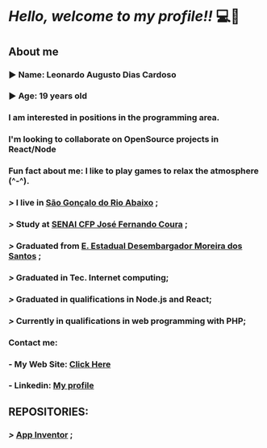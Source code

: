 
# ***Hello, welcome to my profile!!*** :computer::brain:

## About me


### :arrow_forward: **Name**: Leonardo Augusto Dias Cardoso

### :arrow_forward: **Age**: 19 years old

### I am interested in positions in the programming area.

### I'm looking to collaborate on OpenSource projects in React/Node

### Fun fact about me: I like to play games to relax the atmosphere (^-^).

### ***>*** I live in [**São Gonçalo do Rio Abaixo**](https://goo.gl/maps/ES6ucZyVt4QQm1Sh8) ;

### ***>*** Study at [**SENAI CFP José Fernando Coura**](https://goo.gl/maps/gFho9NV2kCMmVZ1i6) ;

### ***>*** Graduated from [**E. Estadual Desembargador Moreira dos Santos**](https://goo.gl/maps/wReTpEk7BTFAXj4UA) ;

### ***>*** Graduated in Tec. Internet computing;

### ***>*** Graduated in qualifications in Node.js and React;

### ***>*** Currently in qualifications in web programming with PHP;

### Contact me:

### - My Web Site: [**Click Here**](https://leonardo2745.github.io/)
### - Linkedin: [**My profile**](https://www.linkedin.com/in/leonardo-augusto-01290531a/)


## REPOSITORIES:


### ***>*** [**App Inventor**](https://github.com/Leonardo2745/App-Inventor) ;



